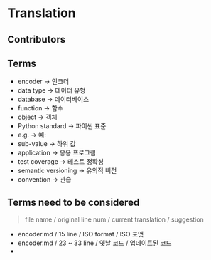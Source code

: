 # Translation

## Contributors

## Terms

- encoder -> 인코더
- data type -> 데이터 유형
- database -> 데이터베이스
- function -> 함수
- object -> 객체
- Python standard -> 파이썬 표준
- e.g. -> 예:
- sub-value -> 하위 값
- application -> 응용 프로그램
- test coverage -> 테스트 정확성
- semantic versioning -> 유의적 버전
- convention -> 관습

## Terms need to be considered

> file name / original line num / current translation / suggestion

- encoder.md / 15 line / ISO format / ISO 포맷
- encoder.md / 23 ~ 33 line / 옛날 코드 / 업데이트된 코드
- 